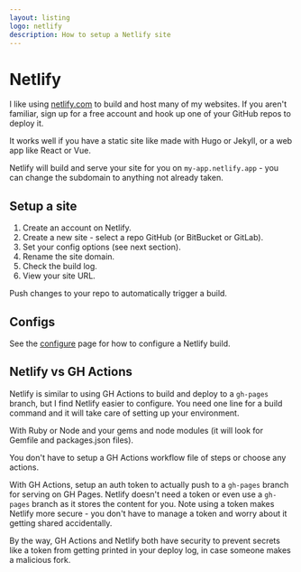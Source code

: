 ```yaml
---
layout: listing
logo: netlify
description: How to setup a Netlify site
---
```

# Netlify

I like using [netlify.com](https://netlify.com) to build and host many of my websites. If you aren't familiar, sign up for a free account and hook up one of your GitHub repos to deploy it.

It works well if you have a static site like made with Hugo or Jekyll, or a web app like React or Vue.

Netlify will build and serve your site for you on `my-app.netlify.app` - you can change the subdomain to anything not already taken.


## Setup a site

1. Create an account on Netlify.
2. Create a new site - select a repo GitHub (or BitBucket or GitLab).
3. Set your config options (see next section).
4. Rename the site domain.
5. Check the build log.
6. View your site URL.

Push changes to your repo to automatically trigger a build.


## Configs

See the [configure](configure.md) page for how to configure a Netlify build.


## Netlify vs GH Actions

Netlify is similar to using GH Actions to build and deploy to a `gh-pages` branch, but I find Netlify easier to configure. You need one line for a build command and it will take care of setting up your environment. 

With Ruby or Node and your gems and node modules (it will look for Gemfile and packages.json files).

You don't have to setup a GH Actions workflow file of steps or choose any actions. 

With GH Actions, setup an auth token to actually push to a `gh-pages` branch for serving on GH Pages. Netlify doesn't need a token or even use a `gh-pages` branch as it stores the content for you. Note using a token makes Netlify more secure - you don't have to manage a token and worry about it getting shared accidentally.

By the way, GH Actions and Netlify both have security to prevent secrets like a token from getting printed in your deploy log, in case someone makes a malicious fork.
